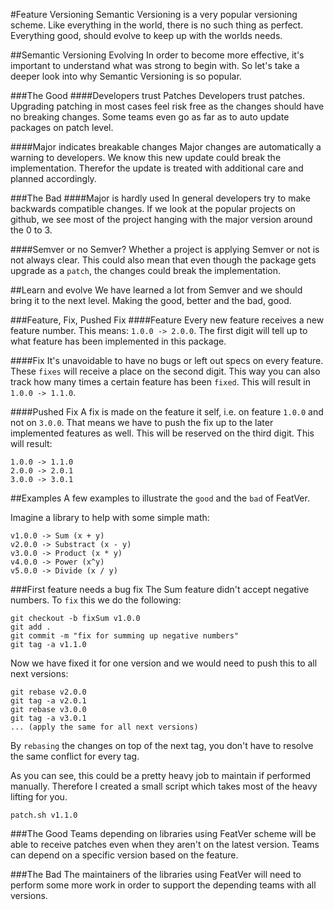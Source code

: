 #Feature Versioning
Semantic Versioning is a very popular versioning scheme. Like everything in the world,
there is no such thing as perfect. Everything good, should evolve to keep up with the worlds needs.

##Semantic Versioning Evolving
In order to become more effective, it's important to understand what was strong to begin with. So
let's take a deeper look into why Semantic Versioning is so popular.

###The Good
####Developers trust Patches
Developers trust patches. Upgrading patching in most cases feel risk free as the changes should
have no breaking changes. Some teams even go as far as to auto update packages on patch level.

####Major indicates breakable changes
Major changes are automatically a warning to developers. We know this new update could break the
implementation. Therefor the update is treated with additional care and planned accordingly.

###The Bad
####Major is hardly used
In general developers try to make backwards compatible changes. If we look at the popular projects
on github, we see most of the project hanging with the major version around the 0 to 3.

####Semver or no Semver?
Whether a project is applying Semver or not is not always clear. This could also mean that even
though the package gets upgrade as a `patch`, the changes could break the implementation.

##Learn and evolve
We have learned a lot from Semver and we should bring it to the next level. Making the good, better
and the bad, good.

###Feature, Fix, Pushed Fix
####Feature
Every new feature receives a new feature number. This means: `1.0.0 -> 2.0.0`. The first digit will tell
up to what feature has been implemented in this package.

####Fix
It's unavoidable to have no bugs or left out specs on every feature. These `fixes` will receive a place
on the second digit. This way you can also track how many times a certain feature has been `fixed`. This
will result in `1.0.0 -> 1.1.0`.

####Pushed Fix
A fix is made on the feature it self, i.e. on feature `1.0.0` and not on `3.0.0`. That means we have to push
the fix up to the later implemented features as well. This will be reserved on the third digit.
This will result:

    1.0.0 -> 1.1.0
    2.0.0 -> 2.0.1
    3.0.0 -> 3.0.1

##Examples
A few examples to illustrate the `good` and the `bad` of FeatVer.

Imagine a library to help with some simple math:

    v1.0.0 -> Sum (x + y)
    v2.0.0 -> Substract (x - y)
    v3.0.0 -> Product (x * y)
    v4.0.0 -> Power (x^y)
    v5.0.0 -> Divide (x / y)

###First feature needs a bug fix
The Sum feature didn't accept negative numbers. To `fix` this we do the following:

    git checkout -b fixSum v1.0.0
    git add .
    git commit -m "fix for summing up negative numbers"
    git tag -a v1.1.0

Now we have fixed it for one version and we would need to push this to all next versions:

    git rebase v2.0.0
    git tag -a v2.0.1
    git rebase v3.0.0
    git tag -a v3.0.1
    ... (apply the same for all next versions)

By `rebasing` the changes on top of the next tag, you don't have to resolve the same conflict for every tag.

As you can see, this could be a pretty heavy job to maintain if performed manually. Therefore I created a small
script which takes most of the heavy lifting for you.

    patch.sh v1.1.0

###The Good
Teams depending on libraries using FeatVer scheme will be able to receive patches even when they aren't on the
latest version. Teams can depend on a specific version based on the feature.

###The Bad
The maintainers of the libraries using FeatVer will need to perform some more work in order to support the
depending teams with all versions.
